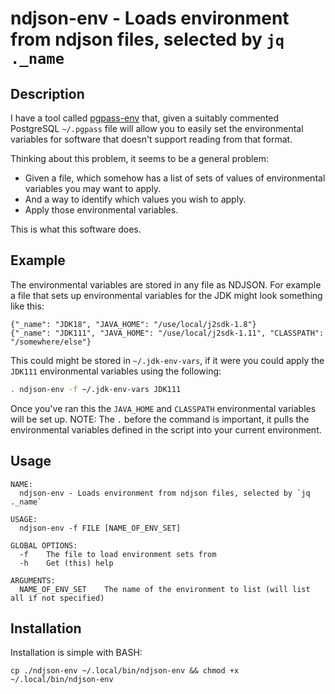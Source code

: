 # ndjson-env - Loads environment from ndjson files, selected by `jq ._name`

## Description

I have a tool called [pgpass-env](https://github.com/forbesmyester/psql-tools#pgpass-env) that, given a suitably commented PostgreSQL `~/.pgpass` file will allow you to easily set the environmental variables for software that doesn't support reading from that format.

Thinking about this problem, it seems to be a general problem:

 * Given a file, which somehow has a list of sets of values of environmental variables you may want to apply.
 * And a way to identify which values you wish to apply.
 * Apply those environmental variables.

This is what this software does.

## Example

The environmental variables are stored in any file as NDJSON. For example a file that sets up environmental variables for the JDK might look something like this:


    {"_name": "JDK18", "JAVA_HOME": "/use/local/j2sdk-1.8"}
    {"_name": "JDK111", "JAVA_HOME": "/use/local/j2sdk-1.11", "CLASSPATH": "/somewhere/else"}

This could might be stored in `~/.jdk-env-vars`, if it were you could apply the `JDK111` environmental variables using the following:

```bash
. ndjson-env -f ~/.jdk-env-vars JDK111
```

Once you've ran this the `JAVA_HOME` and `CLASSPATH` environmental variables will be set up. NOTE: The `.` before the command is important, it pulls the environmental variables defined in the script into your current environment.

## Usage


    NAME:
      ndjson-env - Loads environment from ndjson files, selected by `jq ._name`
    
    USAGE:
      ndjson-env -f FILE [NAME_OF_ENV_SET]
    
    GLOBAL OPTIONS:
      -f    The file to load environment sets from
      -h    Get (this) help
    
    ARGUMENTS:
      NAME_OF_ENV_SET    The name of the environment to list (will list all if not specified)

## Installation

Installation is simple with BASH:

```shell
cp ./ndjson-env ~/.local/bin/ndjson-env && chmod +x ~/.local/bin/ndjson-env
```

